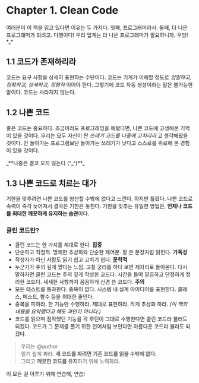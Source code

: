 # Chapter 1. Clean Code

여러분이 이 책을 읽고 있다면 이유는 두 가지다. 첫째, 프로그래머라서. 둘째, 더 나은 프로그래머가 되려고. 다행이다! 우리 업계는 더 나은 프로그래머가 필요하니까. 우앙! \*\_\*

## 1.1 코드가 존재하리라

코드는 요구 사항을 상세히 표현하는 수단이다. 코드는 기계가 이해할 정도로 _엄밀하고, 정확하고, 상세하고, 정형적_ 이어야 한다. 그렇기에 코드 자동 생성이라는 말은 불가능한 말이다. 코드는 사라지지 않는다.

## 1.2 나쁜 코드

좋은 코드는 중요하다. 조금이라도 프로그래밍을 해봤다면, 나쁜 코드에 고생해본 기억이 있을 것이다. 우리는 모두 자신이 짠 _쓰레기 코드를 나중에 고치리라_ 고 생각해봤을 것이다. 안 돌아가는 프로그램보단 돌아가는 쓰레기가 낫다고 스스로를 위로해 본 경험이 있을 것이다.

_\*\*나중은 결코 오지 않는다 \(^\_^\)\*\*\_

## 1.3 나쁜 코드로 치르는 대가

기한을 맞추려면 나쁜 코드를 양산할 수밖에 없다고 느낀다. 하지만 틀렸다. 나쁜 코드로 속력이 즉각 늦어져서 결국은 기한은 놓친다. 기한을 맞추는 유일한 방법은, **언제나 코드를 최대한 깨끗하게 유지하는 습관**이다.

### 클린 코드란?

* 클린 코드는 한 가지를 제대로 한다. **집중**
* 단순하고 직접적. 명쾌한 추상화와 단순한 제어문. 잘 쓴 문장처럼 읽힌다. **가독성**
* 작성자가 아닌 사람도 읽기 쉽고 고치기 쉽다. **문학적**
* 누군가가 주의 깊게 짰다는 느낌. 고칠 궁리를 하다 보면 제자리로 돌아온다. 다시 말하자면 클린 코드는 주의 깊게 작성한 코드다. 시간을 들여 깔끔하고 단정하게 정리한 코드다. 세세한 사항까지 꼼꼼하게 신경 쓴 코드다. **주의**
* 모든 테스트를 통과한다. 중복이 없다. 시스템 내 설계 아이디어를 표현한다. 클래스, 메소드, 함수 등을 최대한 줄인다.
* 중복을 피하라. 한 기능만 수행하라. 제대로 표현하라. 작게 추상화 하라. _\(이 책의 내용을 요약했다고 해도 과언이 아니다.\)_
* 코드를 읽으며 짐작했던 기능을 각 루틴이 그대로 수행한다면 클린 코드라 불러도 되겠다. 코드가 그 문제를 풀기 위한 언어처럼 보인다면 아름다운 코드라 불러도 되겠다.

> 우리는 _@author_  
> 읽기 쉽게 짜라. **새 코드를 짜려면 기존 코드를 읽을 수밖에 없다.**  
> 그리고 **깨끗한 코드를 유지**하기 위해 노력하라.

이 모든 걸 이루기 위해 연습해, 연습!

